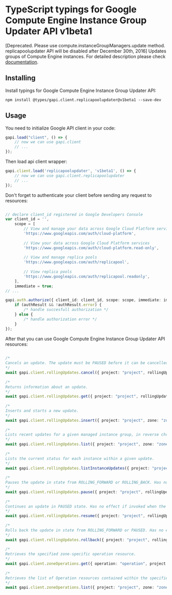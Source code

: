# TypeScript typings for Google Compute Engine Instance Group Updater API v1beta1
[Deprecated. Please use compute.instanceGroupManagers.update method. replicapoolupdater API will be disabled after December 30th, 2016] Updates groups of Compute Engine instances.
For detailed description please check [documentation](https://cloud.google.com/compute/docs/instance-groups/manager/#applying_rolling_updates_using_the_updater_service).

## Installing

Install typings for Google Compute Engine Instance Group Updater API:
```
npm install @types/gapi.client.replicapoolupdater@v1beta1 --save-dev
```

## Usage

You need to initialize Google API client in your code:
```typescript
gapi.load("client", () => { 
    // now we can use gapi.client
    // ... 
});
```

Then load api client wrapper:
```typescript
gapi.client.load('replicapoolupdater', 'v1beta1', () => {
    // now we can use gapi.client.replicapoolupdater
    // ... 
});
```

Don't forget to authenticate your client before sending any request to resources:
```typescript

// declare client_id registered in Google Developers Console
var client_id = '',
    scope = [     
        // View and manage your data across Google Cloud Platform services
        'https://www.googleapis.com/auth/cloud-platform',
    
        // View your data across Google Cloud Platform services
        'https://www.googleapis.com/auth/cloud-platform.read-only',
    
        // View and manage replica pools
        'https://www.googleapis.com/auth/replicapool',
    
        // View replica pools
        'https://www.googleapis.com/auth/replicapool.readonly',
    ],
    immediate = true;
// ...

gapi.auth.authorize({ client_id: client_id, scope: scope, immediate: immediate }, authResult => {
    if (authResult && !authResult.error) {
        /* handle succesfull authorization */
    } else {
        /* handle authorization error */
    }
});            
```

After that you can use Google Compute Engine Instance Group Updater API resources:

```typescript 
    
/* 
Cancels an update. The update must be PAUSED before it can be cancelled. This has no effect if the update is already CANCELLED.  
*/
await gapi.client.rollingUpdates.cancel({ project: "project", rollingUpdate: "rollingUpdate", zone: "zone",  }); 
    
/* 
Returns information about an update.  
*/
await gapi.client.rollingUpdates.get({ project: "project", rollingUpdate: "rollingUpdate", zone: "zone",  }); 
    
/* 
Inserts and starts a new update.  
*/
await gapi.client.rollingUpdates.insert({ project: "project", zone: "zone",  }); 
    
/* 
Lists recent updates for a given managed instance group, in reverse chronological order and paginated format.  
*/
await gapi.client.rollingUpdates.list({ project: "project", zone: "zone",  }); 
    
/* 
Lists the current status for each instance within a given update.  
*/
await gapi.client.rollingUpdates.listInstanceUpdates({ project: "project", rollingUpdate: "rollingUpdate", zone: "zone",  }); 
    
/* 
Pauses the update in state from ROLLING_FORWARD or ROLLING_BACK. Has no effect if invoked when the state of the update is PAUSED.  
*/
await gapi.client.rollingUpdates.pause({ project: "project", rollingUpdate: "rollingUpdate", zone: "zone",  }); 
    
/* 
Continues an update in PAUSED state. Has no effect if invoked when the state of the update is ROLLED_OUT.  
*/
await gapi.client.rollingUpdates.resume({ project: "project", rollingUpdate: "rollingUpdate", zone: "zone",  }); 
    
/* 
Rolls back the update in state from ROLLING_FORWARD or PAUSED. Has no effect if invoked when the state of the update is ROLLED_BACK.  
*/
await gapi.client.rollingUpdates.rollback({ project: "project", rollingUpdate: "rollingUpdate", zone: "zone",  }); 
    
/* 
Retrieves the specified zone-specific operation resource.  
*/
await gapi.client.zoneOperations.get({ operation: "operation", project: "project", zone: "zone",  }); 
    
/* 
Retrieves the list of Operation resources contained within the specified zone.  
*/
await gapi.client.zoneOperations.list({ project: "project", zone: "zone",  });
```